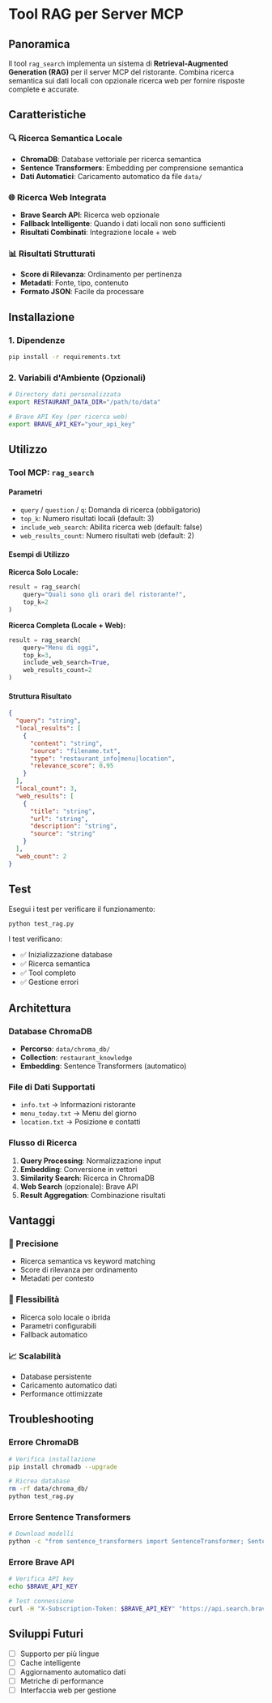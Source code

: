 # Tool RAG per Server MCP

## Panoramica

Il tool `rag_search` implementa un sistema di **Retrieval-Augmented Generation (RAG)** per il server MCP del ristorante. Combina ricerca semantica sui dati locali con opzionale ricerca web per fornire risposte complete e accurate.

## Caratteristiche

### 🔍 Ricerca Semantica Locale
- **ChromaDB**: Database vettoriale per ricerca semantica
- **Sentence Transformers**: Embedding per comprensione semantica
- **Dati Automatici**: Caricamento automatico da file `data/`

### 🌐 Ricerca Web Integrata
- **Brave Search API**: Ricerca web opzionale
- **Fallback Intelligente**: Quando i dati locali non sono sufficienti
- **Risultati Combinati**: Integrazione locale + web

### 📊 Risultati Strutturati
- **Score di Rilevanza**: Ordinamento per pertinenza
- **Metadati**: Fonte, tipo, contenuto
- **Formato JSON**: Facile da processare

## Installazione

### 1. Dipendenze
```bash
pip install -r requirements.txt
```

### 2. Variabili d'Ambiente (Opzionali)
```bash
# Directory dati personalizzata
export RESTAURANT_DATA_DIR="/path/to/data"

# Brave API Key (per ricerca web)
export BRAVE_API_KEY="your_api_key"
```

## Utilizzo

### Tool MCP: `rag_search`

#### Parametri
- `query` / `question` / `q`: Domanda di ricerca (obbligatorio)
- `top_k`: Numero risultati locali (default: 3)
- `include_web_search`: Abilita ricerca web (default: false)
- `web_results_count`: Numero risultati web (default: 2)

#### Esempi di Utilizzo

**Ricerca Solo Locale:**
```python
result = rag_search(
    query="Quali sono gli orari del ristorante?",
    top_k=2
)
```

**Ricerca Completa (Locale + Web):**
```python
result = rag_search(
    query="Menu di oggi",
    top_k=3,
    include_web_search=True,
    web_results_count=2
)
```

#### Struttura Risultato
```json
{
  "query": "string",
  "local_results": [
    {
      "content": "string",
      "source": "filename.txt",
      "type": "restaurant_info|menu|location",
      "relevance_score": 0.95
    }
  ],
  "local_count": 3,
  "web_results": [
    {
      "title": "string",
      "url": "string",
      "description": "string",
      "source": "string"
    }
  ],
  "web_count": 2
}
```

## Test

Esegui i test per verificare il funzionamento:

```bash
python test_rag.py
```

I test verificano:
- ✅ Inizializzazione database
- ✅ Ricerca semantica
- ✅ Tool completo
- ✅ Gestione errori

## Architettura

### Database ChromaDB
- **Percorso**: `data/chroma_db/`
- **Collection**: `restaurant_knowledge`
- **Embedding**: Sentence Transformers (automatico)

### File di Dati Supportati
- `info.txt` → Informazioni ristorante
- `menu_today.txt` → Menu del giorno
- `location.txt` → Posizione e contatti

### Flusso di Ricerca
1. **Query Processing**: Normalizzazione input
2. **Embedding**: Conversione in vettori
3. **Similarity Search**: Ricerca in ChromaDB
4. **Web Search** (opzionale): Brave API
5. **Result Aggregation**: Combinazione risultati

## Vantaggi

### 🎯 Precisione
- Ricerca semantica vs keyword matching
- Score di rilevanza per ordinamento
- Metadati per contesto

### 🔄 Flessibilità
- Ricerca solo locale o ibrida
- Parametri configurabili
- Fallback automatico

### 📈 Scalabilità
- Database persistente
- Caricamento automatico dati
- Performance ottimizzate

## Troubleshooting

### Errore ChromaDB
```bash
# Verifica installazione
pip install chromadb --upgrade

# Ricrea database
rm -rf data/chroma_db/
python test_rag.py
```

### Errore Sentence Transformers
```bash
# Download modelli
python -c "from sentence_transformers import SentenceTransformer; SentenceTransformer('all-MiniLM-L6-v2')"
```

### Errore Brave API
```bash
# Verifica API key
echo $BRAVE_API_KEY

# Test connessione
curl -H "X-Subscription-Token: $BRAVE_API_KEY" "https://api.search.brave.com/res/v1/web/search?q=test"
```

## Sviluppi Futuri

- [ ] Supporto per più lingue
- [ ] Cache intelligente
- [ ] Aggiornamento automatico dati
- [ ] Metriche di performance
- [ ] Interfaccia web per gestione 